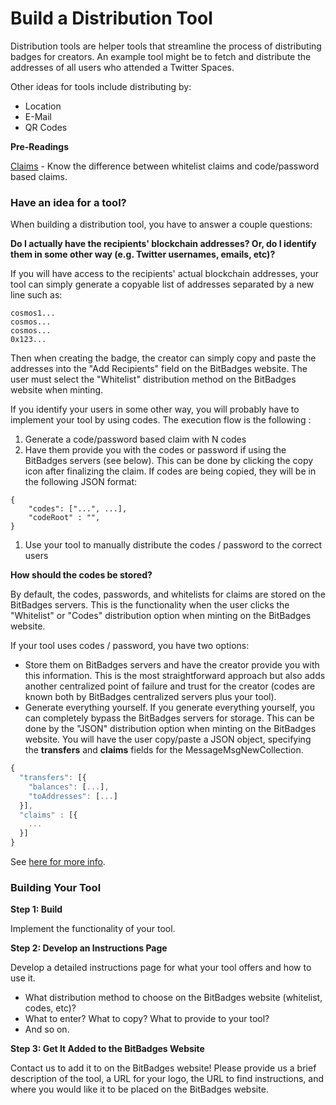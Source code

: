 # Build a Distribution Tool

Distribution tools are helper tools that streamline the process of distributing badges for creators. An example tool might be to fetch and distribute the addresses of all users who attended a Twitter Spaces.&#x20;

Other ideas for tools include distributing by:

* Location
* E-Mail
* QR Codes



**Pre-Readings**

[Claims](../need-to-know/claims.md) - Know the difference between whitelist claims and code/password based claims.

### **Have an idea for a tool?**

When building a distribution tool, you have to answer a couple questions:

**Do I actually have the recipients' blockchain addresses? Or, do I identify them in some other way (e.g. Twitter usernames, emails, etc)?**

If you will have access to the recipients' actual blockchain addresses, your tool can simply generate a copyable list of addresses separated by a new line such as:

```
cosmos1...
cosmos...
cosmos...
0x123...
```

Then when creating the badge, the creator can simply copy and paste the addresses into the "Add Recipients" field on the BitBadges website. The user must select the "Whitelist" distribution method on the BitBadges website when minting.



If you identify your users in some other way, you will probably have to implement your tool by using codes. The execution flow is the following :&#x20;

1. Generate a code/password based claim with N codes
2. Have them provide you with the codes or password if using the BitBadges servers (see below). This can be done by clicking the copy icon after finalizing the claim. If codes are being copied, they will be in the following JSON format:

```
{
    "codes": ["...", ...],
    "codeRoot" : "",
}
```

1. Use your tool to manually distribute the codes / password to the correct users



**How should the codes be stored?**

By default, the codes, passwords, and whitelists for claims are stored on the BitBadges servers. This is the functionality when the user clicks the "Whitelist" or "Codes" distribution option when minting on the BitBadges website.

If your tool uses codes / password, you have two options:

* Store them on BitBadges servers and have the creator provide you with this information. This is the most straightforward approach but also adds another centralized point of failure and trust for the creator (codes are known both by BitBadges centralized servers plus your tool).
* Generate everything yourself. If you generate everything yourself, you can completely bypass the BitBadges servers for storage. This can be done by the "JSON" distribution option when minting on the BitBadges website. You will have the user copy/paste a JSON object, specifying the **transfers** and **claims** fields for the MessageMsgNewCollection.

```typescript
{
  "transfers": [{
    "balances": [...],
    "toAddresses": [...]
  }],
  "claims" : [{
    ...
  }]
}
```

See [here for more info](https://bitbadges.github.io/bitbadgesjs/packages/transactions/docs/interfaces/MessageMsgNewCollection.html).





### **Building Your Tool**

**Step 1: Build**&#x20;

Implement the functionality of your tool.

**Step 2: Develop an Instructions Page**

Develop a detailed instructions page for what your tool offers and how to use it.&#x20;

* What distribution method to choose on the BitBadges website (whitelist, codes, etc)?
* What to enter? What to copy? What to provide to your tool?
* And so on.

**Step 3: Get It Added to the BitBadges Website**

Contact us to add it to on the BitBadges website! Please provide us a brief description of the tool, a URL for your logo, the URL to find instructions, and where you would like it to be placed on the BitBadges website.

